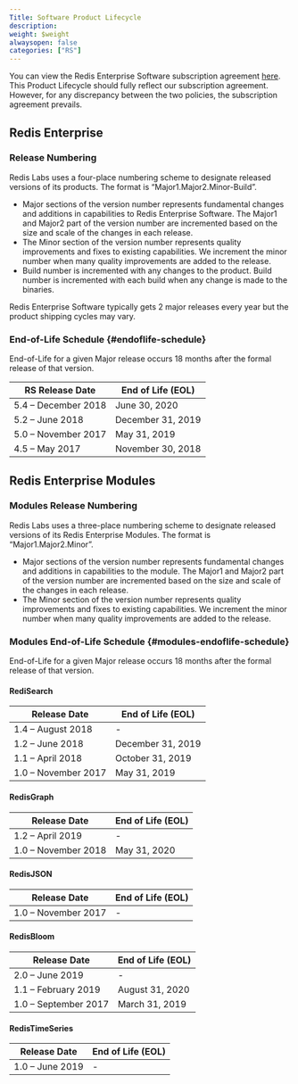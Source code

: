 ```yaml
---
Title: Software Product Lifecycle
description:
weight: $weight
alwaysopen: false
categories: ["RS"]
---
```

You can view the Redis Enterprise Software subscription agreement [here](https://redislabs.com/company/terms-of-use#software).
This Product Lifecycle should fully reflect our subscription agreement.
However, for any discrepancy between the two policies, the subscription agreement prevails.

## Redis Enterprise

### Release Numbering

Redis Labs uses a four-place numbering scheme to designate released versions of its products.
The format is “Major1.Major2.Minor-Build”.

- Major sections of the version number represents fundamental changes and additions in
    capabilities to Redis  Enterprise Software. The Major1 and Major2 part of the
    version number are incremented based on the size and scale of the changes in each
    release.
- The Minor section of the version number represents quality improvements and fixes to
    existing capabilities. We increment the minor number when many quality improvements
    are added to the release.
- Build number is incremented with any changes to the product. Build number is
    incremented with each build when any change is made to the binaries.

Redis Enterprise Software typically gets 2 major releases every year but the product shipping cycles may vary.

### End-of-Life Schedule {#endoflife-schedule}

End-of-Life for a given Major release occurs 18 months after the formal release of
that version.

| RS Release Date | End of Life (EOL)  |
| ----------------------------------------- | ------------------ |
| 5.4 – December 2018                       | June 30, 2020      |
| 5.2 – June 2018                           | December 31, 2019  |
| 5.0 – November 2017                       | May 31, 2019       |
| 4.5 – May 2017                            | November 30, 2018  |

## Redis Enterprise Modules

### Modules Release Numbering

Redis Labs uses a three-place numbering scheme to designate released versions of its Redis Enterprise Modules.
The format is “Major1.Major2.Minor”.

- Major sections of the version number represents fundamental changes and additions in
    capabilities to the module. The Major1 and Major2 part of the
    version number are incremented based on the size and scale of the changes in each
    release.
- The Minor section of the version number represents quality improvements and fixes to
    existing capabilities. We increment the minor number when many quality improvements
    are added to the release.

### Modules End-of-Life Schedule {#modules-endoflife-schedule}

End-of-Life for a given Major release occurs 18 months after the formal release of
that version.

#### RediSearch

| Release Date | End of Life (EOL)  |
| ----------------------------------------- | ------------------ |
| 1.4 – August 2018                         | -                  |
| 1.2 – June 2018                           | December 31, 2019  |
| 1.1 – April 2018                          | October 31, 2019   |
| 1.0 – November 2017                       | May 31, 2019       |

#### RedisGraph

| Release Date | End of Life (EOL)  |
| ----------------------------------------- | ------------------ |
| 1.2 – April 2019                          | -                  |
| 1.0 – November 2018                       | May 31, 2020       |

#### RedisJSON

| Release Date | End of Life (EOL)  |
| ----------------------------------------- | ------------------ |
| 1.0 – November 2017                       | -                  |

#### RedisBloom

| Release Date | End of Life (EOL)  |
| ----------------------------------------- | ------------------ |
| 2.0 – June 2019                           | -                  |
| 1.1 – February 2019                       | August 31, 2020    |
| 1.0 – September 2017                      | March 31, 2019     |

#### RedisTimeSeries

| Release Date | End of Life (EOL)  |
| ----------------------------------------- | ------------------ |
| 1.0 – June 2019                           | -                  |
